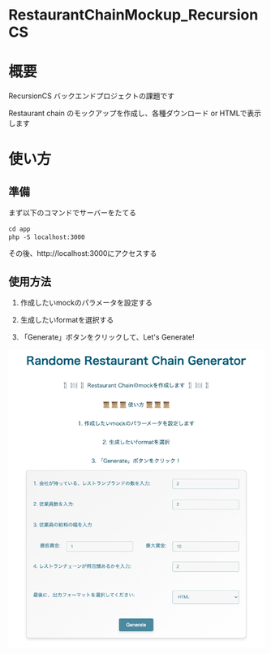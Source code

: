 # RestaurantChainMockup_RecursionCS

# 概要

RecursionCS バックエンドプロジェクトの課題です

Restaurant chain のモックアップを作成し、各種ダウンロード or HTMLで表示します

# 使い方

## 準備

まず以下のコマンドでサーバーをたてる

```shell
cd app
php -S localhost:3000
```

その後、http://localhost:3000にアクセスする

## 使用方法

1. 作成したいmockのパラメータを設定する

2. 生成したいformatを選択する

3. 「Generate」ボタンをクリックして、Let's Generate!

![使用方法イメージ](./doc/image.png)

